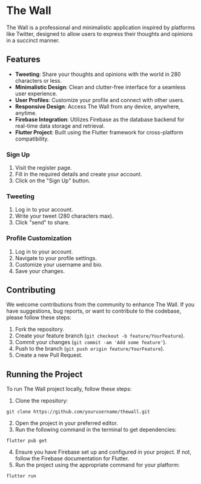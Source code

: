 # The Wall

The Wall is a professional and minimalistic application inspired by platforms like Twitter, designed to allow users to express their thoughts and opinions in a succinct manner.

## Features

- **Tweeting**: Share your thoughts and opinions with the world in 280 characters or less.
- **Minimalistic Design**: Clean and clutter-free interface for a seamless user experience.
- **User Profiles**: Customize your profile and connect with other users.
- **Responsive Design**: Access The Wall from any device, anywhere, anytime.
- **Firebase Integration**: Utilizes Firebase as the database backend for real-time data storage and retrieval.
- **Flutter Project**: Built using the Flutter framework for cross-platform compatibility.

### Sign Up

1. Visit the register page.
2. Fill in the required details and create your account.
3. Click on the "Sign Up" button.

### Tweeting

1. Log in to your account.
2. Write your tweet (280 characters max).
3. Click "send" to share.

### Profile Customization

1. Log in to your account.
2. Navigate to your profile settings.
3. Customize your username and bio.
4. Save your changes.

## Contributing

We welcome contributions from the community to enhance The Wall. If you have suggestions, bug reports, or want to contribute to the codebase, please follow these steps:

1. Fork the repository.
2. Create your feature branch (`git checkout -b feature/YourFeature`).
3. Commit your changes (`git commit -am 'Add some feature'`).
4. Push to the branch (`git push origin feature/YourFeature`).
5. Create a new Pull Request.

## Running the Project

To run The Wall project locally, follow these steps:

1. Clone the repository:
```
git clone https://github.com/yourusername/thewall.git
```

2. Open the project in your preferred editor.
3. Run the following command in the terminal to get dependencies:
```
flutter pub get
```
4. Ensure you have Firebase set up and configured in your project. If not, follow the Firebase documentation for Flutter.
5. Run the project using the appropriate command for your platform:
```
flutter run
```

